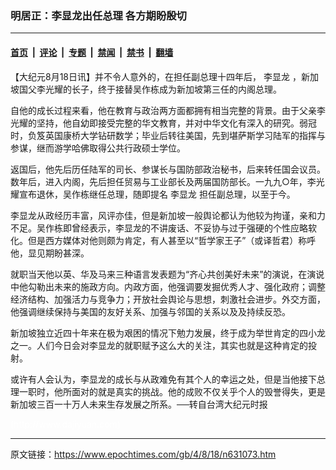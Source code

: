 ### 明居正：李显龙出任总理 各方期盼殷切

---

#### [首页](../../../..?n631073) &nbsp;|&nbsp; [评论](../../../../../epoch-comment?n631073) &nbsp;|&nbsp; [专题](../../../../../epoch-special?n631073) &nbsp;|&nbsp; [禁闻](../../../../../epoch-news?n631073) &nbsp;|&nbsp; [禁书](../../../../../books?n631073) &nbsp;|&nbsp; [翻墙](https://github.com/gfw-breaker/nogfw/blob/master/README.md?n631073)


<div class="post_content" id="artbody" itemprop="articleBody">
 <!-- article content begin -->
 <p>
  【大纪元8月18日讯】并不令人意外的，在担任副总理十四年后，
  <ok href="https://www.epochtimes.com/gb/tag/%E6%9D%8E%E6%98%BE%E9%BE%99.html">
   李显龙
  </ok>
  ，新加坡国父李光耀的长子，终于接替吴作栋成为新加坡第三任的内阁总理。
 </p>
 <p>
  自他的成长过程来看，他在教育与政治两方面都拥有相当完整的背景。由于父亲李光耀的坚持，他自幼即接受完整的华文教育，并对中华文化有深入的研究。弱冠时，负笈英国康桥大学钻研数学；毕业后转往美国，先到堪萨斯学习陆军的指挥与参谋，继而游学哈佛取得公共行政硕士学位。
 </p>
 <p>
  返国后，他先后历任陆军的司长、参谋长与国防部政治秘书，后来转任国会议员。数年后，进入内阁，先后担任贸易与工业部长及两届国防部长。一九九○年，李光耀宣布退休，吴作栋继任总理，随即提名
  <ok href="https://www.epochtimes.com/gb/tag/%E6%9D%8E%E6%98%BE%E9%BE%99.html">
   李显龙
  </ok>
  担任副总理，以至于今。
 </p>
 <p>
  李显龙从政经历丰富，风评亦佳，但是新加坡一般舆论都认为他较为拘谨，亲和力不足。吴作栋即曾经表示，李显龙的不讲废话、不妥协与过于强硬的个性应略软化。但是西方媒体对他则颇为肯定，有人甚至以“哲学家王子”（或译哲君）称呼他，显见期盼甚深。
 </p>
 <p>
  就职当天他以英、华及马来三种语言发表题为“齐心共创美好未来”的演说，在演说中他勾勒出未来的施政方向。内政方面，他强调要发掘优秀人才、强化政府；调整经济结构、加强活力与竞争力；开放社会舆论与思想，刺激社会进步。外交方面，他强调继续保持与美国的友好关系、加强与邻国的关系以及及持续反恐。
 </p>
 <p>
  新加坡独立近四十年来在极为艰困的情况下勉力发展，终于成为举世肯定的四小龙之一。人们今日会对李显龙的就职赋予这么大的关注，其实也就是这种肯定的投射。
 </p>
 <p>
  或许有人会认为，李显龙的成长与从政难免有其个人的幸运之处，但是当他接下总理一职时，他所面对的就是真实的挑战。他的成败不仅关乎个人的毁誉得失，更是新加坡三百一十万人未来生存发展之所系。──转自台湾大纪元时报
 </p>
 <p>
  <font color="#ffffff">
   (http://www.dajiyuan.com)
  </font>
 </p>
 <!-- article content end -->
 <div id="below_article_ad">
 </div>
</div>


---

原文链接：https://www.epochtimes.com/gb/4/8/18/n631073.htm